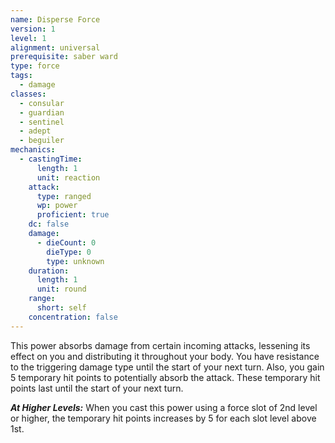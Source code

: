 ```yaml
---
name: Disperse Force
version: 1
level: 1
alignment: universal
prerequisite: saber ward
type: force
tags:
  - damage
classes:
  - consular
  - guardian
  - sentinel
  - adept
  - beguiler
mechanics:
  - castingTime:
      length: 1
      unit: reaction
    attack:
      type: ranged
      wp: power
      proficient: true
    dc: false
    damage:
      - dieCount: 0
        dieType: 0
        type: unknown
    duration:
      length: 1
      unit: round
    range:
      short: self
    concentration: false
---
```

This power absorbs damage from certain incoming attacks, lessening its effect on you and distributing it throughout your body. You have resistance to the triggering damage type until the start of your next turn. Also, you gain 5 temporary hit points to potentially absorb the attack. These temporary hit points last until the start of your next turn.

***__At Higher Levels__:*** When you cast this power using a force slot of 2nd level or higher, the temporary hit points increases by 5 for each slot level above 1st.
    